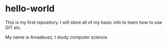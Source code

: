 # hello-world
This is my first repository. I will store all of my basic info to learn how to use GIT etc.

My name is Amadeusz, I study computer science.
